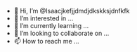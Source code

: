 - 👋 Hi, I’m @Isaacjkefjjdmdjdkskksjdnfkfk
- 👀 I’m interested in ...
- 🌱 I’m currently learning ...
- 💞️ I’m looking to collaborate on ...
- 📫 How to reach me ...

<!---
Isaacjkefjjdmdjdkskksjdnfkfk/Isaacjkefjjdmdjdkskksjdnfkfk is a ✨ special ✨ repository because its `README.md` (this file) appears on your GitHub profile.
You can click the Preview link to take a look at your changes.
--->
